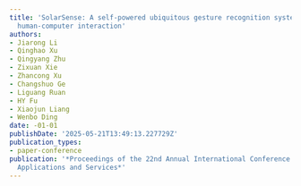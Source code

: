 ```yaml
---
title: 'SolarSense: A self-powered ubiquitous gesture recognition system for industrial
  human-computer interaction'
authors:
- Jiarong Li
- Qinghao Xu
- Qingyang Zhu
- Zixuan Xie
- Zhancong Xu
- Changshuo Ge
- Liguang Ruan
- HY Fu
- Xiaojun Liang
- Wenbo Ding
date: -01-01
publishDate: '2025-05-21T13:49:13.227729Z'
publication_types:
- paper-conference
publication: '*Proceedings of the 22nd Annual International Conference on Mobile Systems,
  Applications and Services*'
---
```

